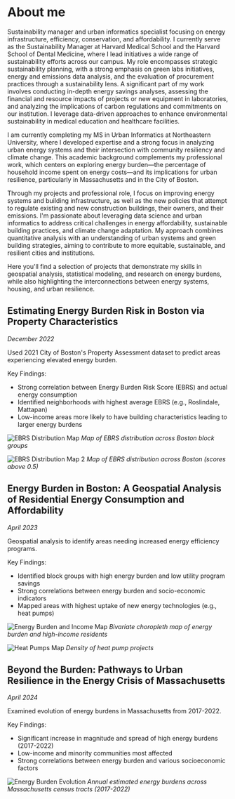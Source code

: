# About me
Sustainability manager and urban informatics specialist focusing on energy infrastructure, efficiency, conservation, and affordability. I currently serve as the Sustainability Manager at Harvard Medical School and the Harvard School of Dental Medicine, where I lead initiatives a wide range of sustainability efforts across our campus. My role encompasses strategic sustainability planning, with a strong emphasis on green labs initiatives, energy and emissions data analysis, and the evaluation of procurement practices through a sustainability lens.
A significant part of my work involves conducting in-depth energy savings analyses, assessing the financial and resource impacts of projects or new equipment in laboratories, and analyzing the implications of carbon regulations and commitments on our institution. I leverage data-driven approaches to enhance environmental sustainability in medical education and healthcare facilities.


I am currently completing my MS in Urban Informatics at Northeastern University, where I developed expertise and a strong focus in analyzing urban energy systems and their intersection with community resiliency and climate change. This academic background complements my professional work, which centers on exploring energy burden—the percentage of household income spent on energy costs—and its implications for urban resilience, particularly in Massachusetts and in the City of Boston.

Through my projects and professional role, I focus on improving energy systems and building infrastructure, as well as the new policies that attempt to regulate existing and new construction buildings, their owners, and their emissions. I'm passionate about leveraging data science and urban informatics to address critical challenges in energy affordability, sustainable building practices, and climate change adaptation. My approach combines quantitative analysis with an understanding of urban systems and green building strategies, aiming to contribute to more equitable, sustainable, and resilient cities and institutions.

Here you'll find a selection of projects that demonstrate my skills in geospatial analysis, statistical modeling, and research on energy burdens, while also highlighting the interconnections between energy systems, housing, and urban resilience. 

## Estimating Energy Burden Risk in Boston via Property Characteristics
*December 2022*

Used 2021 City of Boston's Property Assessment dataset to predict areas experiencing elevated energy burden.

Key Findings:
- Strong correlation between Energy Burden Risk Score (EBRS) and actual energy consumption
- Identified neighborhoods with highest average EBRS (e.g., Roslindale, Mattapan)
- Low-income areas more likely to have building characteristics leading to larger energy burdens

![EBRS Distribution Map](/assets/img/ebrs_distribution_map_bg.png)
*Map of EBRS distribution across Boston block groups*

![EBRS Distribution Map 2](/assets/img/ebrs_distribution_map_5.png)
*Map of EBRS distribution across Boston (scores above 0.5)*

## Energy Burden in Boston: A Geospatial Analysis of Residential Energy Consumption and Affordability
*April 2023*

Geospatial analysis to identify areas needing increased energy efficiency programs.

Key Findings:
- Identified block groups with high energy burden and low utility program savings
- Strong correlations between energy burden and socio-economic indicators
- Mapped areas with highest uptake of new energy technologies (e.g., heat pumps)

![Energy Burden and Income Map](/assets/img/energy_burden_income_map.png)
*Bivariate choropleth map of energy burden and high-income residents*

![Heat Pumps Map](/assets/img/heat_pumps.jpg)
*Density of heat pump projects*

## Beyond the Burden: Pathways to Urban Resilience in the Energy Crisis of Massachusetts
*April 2024*


Examined evolution of energy burdens in Massachusetts from 2017-2022.

Key Findings:
- Significant increase in magnitude and spread of high energy burdens (2017-2022)
- Low-income and minority communities most affected
- Strong correlations between energy burden and various socioeconomic factors

![Energy Burden Evolution](/assets/img/burden_change.gif)
*Annual estimated energy burdens across Massachusetts census tracts (2017-2022)*
